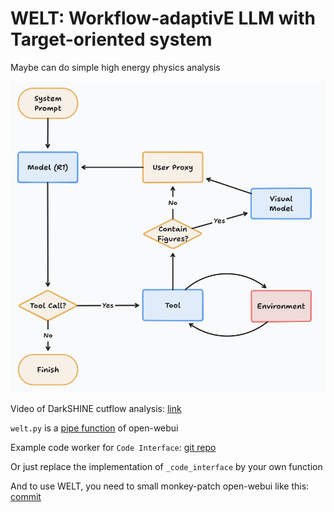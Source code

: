 # WELT: Workflow-adaptivE LLM with Target-oriented system

Maybe can do simple high energy physics analysis

![image-20250311102442512](assets/image-20250311102442512.png)

Video of DarkSHINE cutflow analysis: [link](https://ihepbox.ihep.ac.cn/ihepbox/index.php/s/9L6xfkszjb3JEd8)

`welt.py` is a [pipe function](https://docs.openwebui.com/features/plugin/functions/pipe/) of open-webui

Example code worker for `Code Interface`: [git repo](https://code.ihep.ac.cn/xuliang/drsai-code-worker-v2)

Or just replace the implementation of `_code_interface` by your own function

And to use WELT, you need to small monkey-patch open-webui like this: [commit](https://github.com/open-webui/open-webui/commit/bc79483b7bc6e85853eefef986afea7192041501)

